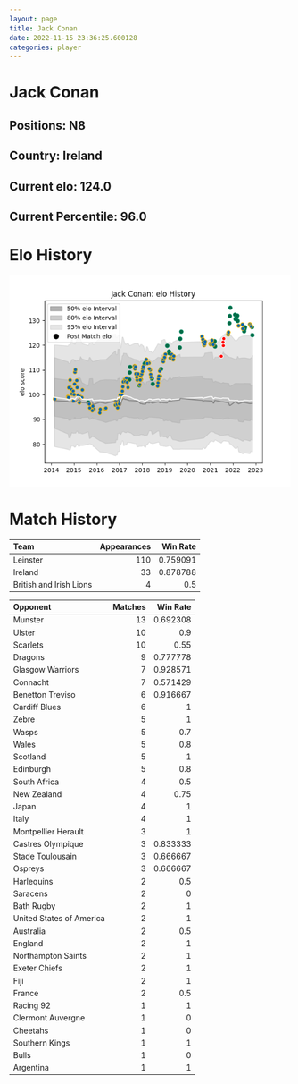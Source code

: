 ```yaml
---  
layout: page  
title: Jack Conan  
date: 2022-11-15 23:36:25.600128  
categories: player  
---
```

# Jack Conan

## Positions: N8

## Country: Ireland

## Current elo: 124.0

## Current Percentile: 96.0

# Elo History


![elo history](history_JackConan.png)
# Match History


| Team                    |   Appearances |   Win Rate |
|:------------------------|--------------:|-----------:|
| Leinster                |           110 |   0.759091 |
| Ireland                 |            33 |   0.878788 |
| British and Irish Lions |             4 |   0.5      |

| Opponent                 |   Matches |   Win Rate |
|:-------------------------|----------:|-----------:|
| Munster                  |        13 |   0.692308 |
| Ulster                   |        10 |   0.9      |
| Scarlets                 |        10 |   0.55     |
| Dragons                  |         9 |   0.777778 |
| Glasgow Warriors         |         7 |   0.928571 |
| Connacht                 |         7 |   0.571429 |
| Benetton Treviso         |         6 |   0.916667 |
| Cardiff Blues            |         6 |   1        |
| Zebre                    |         5 |   1        |
| Wasps                    |         5 |   0.7      |
| Wales                    |         5 |   0.8      |
| Scotland                 |         5 |   1        |
| Edinburgh                |         5 |   0.8      |
| South Africa             |         4 |   0.5      |
| New Zealand              |         4 |   0.75     |
| Japan                    |         4 |   1        |
| Italy                    |         4 |   1        |
| Montpellier Herault      |         3 |   1        |
| Castres Olympique        |         3 |   0.833333 |
| Stade Toulousain         |         3 |   0.666667 |
| Ospreys                  |         3 |   0.666667 |
| Harlequins               |         2 |   0.5      |
| Saracens                 |         2 |   0        |
| Bath Rugby               |         2 |   1        |
| United States of America |         2 |   1        |
| Australia                |         2 |   0.5      |
| England                  |         2 |   1        |
| Northampton Saints       |         2 |   1        |
| Exeter Chiefs            |         2 |   1        |
| Fiji                     |         2 |   1        |
| France                   |         2 |   0.5      |
| Racing 92                |         1 |   1        |
| Clermont Auvergne        |         1 |   0        |
| Cheetahs                 |         1 |   0        |
| Southern Kings           |         1 |   1        |
| Bulls                    |         1 |   0        |
| Argentina                |         1 |   1        |